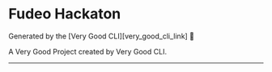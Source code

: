 # Fudeo Hackaton

Generated by the [Very Good CLI][very_good_cli_link] 🤖

A Very Good Project created by Very Good CLI.

---